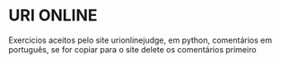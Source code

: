 # URI ONLINE

Exercicios aceitos pelo site urionlinejudge, em python, comentários em português, se for copiar para o site delete os comentários primeiro
